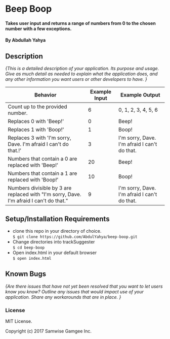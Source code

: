 # Beep Boop

#### Takes user input and returns a range of numbers from 0 to the chosen number with a few exceptions.

#### By Abdullah Yahya

## Description

_{This is a detailed description of your application. Its purpose and usage.  Give as much detail as needed to explain what the application does, and any other information you want users or other developers to have. }_


| Behavior      | Example Input         | Example Output        |
| ------------- | ------------- | ------------- |
| Count up to the provided number.  | 6  | 0, 1, 2, 3, 4, 5, 6  |
| Replaces 0 with 'Beep!' | 0 | Beep! |
| Replaces 1 with 'Boop!' | 1 | Boop! |
| Replaces 3 with 'I'm sorry, Dave. I'm afraid I can't do that.!' | 3 | I'm sorry, Dave. I'm afraid I can't do that. |
| Numbers that contain a 0 are replaced with 'Beep!' | 20  | Beep! |
| Numbers that contain a 1 are replaced with 'Boop!' | 10  | Boop! |
| Numbers divisible by 3 are replaced with "I'm sorry, Dave. I'm afraid I can't do that." | 9  | I'm sorry, Dave. I'm afraid I can't do that.  |

## Setup/Installation Requirements

* clone this repo in your directory of choice. <br />
`$ git clone https://github.com/AbdulYahya/beep-boop.git`
* Change directories into trackSuggester <br />
`$ cd beep-boop`
* Open index.html in your default browser <br />
`$ open index.html`

## Known Bugs

_{Are there issues that have not yet been resolved that you want to let users know you know?  Outline any issues that would impact use of your application.  Share any workarounds that are in place. }_


### License

MIT License.

Copyright (c) 2017 Samwise Gamgee Inc.
